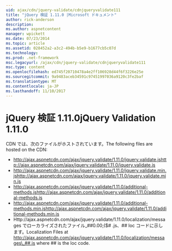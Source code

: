 ```yaml
---
uid: ajax/cdn/jquery-validate/cdnjqueryvalidate111
title: "jQuery 検証 1.11.0 |Microsoft ドキュメント"
author: rick-anderson
description: 
ms.author: aspnetcontent
manager: wpickett
ms.date: 07/23/2014
ms.topic: article
ms.assetid: 028452a2-a3c2-494b-b5e9-b1677cb5c07d
ms.technology: 
ms.prod: .net-framework
msc.legacyurl: /ajax/cdn/jquery-validate/cdnjqueryvalidate111
msc.type: content
ms.openlocfilehash: ed745f20710478a4e2ff106928d44f6f3226e25e
ms.sourcegitcommit: 9a9483aceb34591c97451997036a9120c3fe2baf
ms.translationtype: MT
ms.contentlocale: ja-JP
ms.lasthandoff: 11/10/2017
---
```

<a name="jquery-validation-1110"></a><span data-ttu-id="a8477-102">jQuery 検証 1.11.0</span><span class="sxs-lookup"><span data-stu-id="a8477-102">jQuery Validation 1.11.0</span></span>
====================
<span data-ttu-id="a8477-103">CDN では、次のファイルがホストされています。</span><span class="sxs-lookup"><span data-stu-id="a8477-103">The following files are hosted on the CDN:</span></span>

- <span data-ttu-id="a8477-104">http://ajax.aspnetcdn.com/ajax/jquery.validate/1.11.0/jquery.validate.js</span><span class="sxs-lookup"><span data-stu-id="a8477-104">http://ajax.aspnetcdn.com/ajax/jquery.validate/1.11.0/jquery.validate.js</span></span>
- <span data-ttu-id="a8477-105">http://ajax.aspnetcdn.com/ajax/jquery.validate/1.11.0/jquery.validate.min.js</span><span class="sxs-lookup"><span data-stu-id="a8477-105">http://ajax.aspnetcdn.com/ajax/jquery.validate/1.11.0/jquery.validate.min.js</span></span>
- <span data-ttu-id="a8477-106">http://ajax.aspnetcdn.com/ajax/jquery.validate/1.11.0/additional-methods.js</span><span class="sxs-lookup"><span data-stu-id="a8477-106">http://ajax.aspnetcdn.com/ajax/jquery.validate/1.11.0/additional-methods.js</span></span>
- <span data-ttu-id="a8477-107">http://ajax.aspnetcdn.com/ajax/jquery.validate/1.11.0/additional-methods.min.js</span><span class="sxs-lookup"><span data-stu-id="a8477-107">http://ajax.aspnetcdn.com/ajax/jquery.validate/1.11.0/additional-methods.min.js</span></span>
- <span data-ttu-id="a8477-108">Http://ajax.aspnetcdn.com/ajax/jquery.validate/1.11.0/localization/messages でローカライズされたファイル\_##0.00;($# .js、## loc コードに示します。</span><span class="sxs-lookup"><span data-stu-id="a8477-108">Localization Files at http://ajax.aspnetcdn.com/ajax/jquery.validate/1.11.0/localization/messages\_##.js where ## is the loc code.</span></span>
